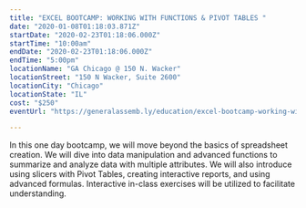 ```yaml
---
title: "EXCEL BOOTCAMP: WORKING WITH FUNCTIONS & PIVOT TABLES "
date: "2020-01-08T01:18:03.871Z"
startDate: "2020-02-23T01:18:06.000Z"
startTime: "10:00am"
endDate: "2020-02-23T01:18:06.000Z"
endTime: "5:00pm"
locationName: "GA Chicago @ 150 N. Wacker"
locationStreet: "150 N Wacker, Suite 2600"
locationCity: "Chicago"
locationState: "IL"
cost: "$250"
eventUrl: "https://generalassemb.ly/education/excel-bootcamp-working-with-functions-pivot-tables/chicago/95448"

---
```


In this one day bootcamp, we will move beyond the basics of spreadsheet creation. We will dive into data manipulation and advanced functions to summarize and analyze data with multiple attributes. We will also introduce using slicers with Pivot Tables, creating interactive reports, and using advanced formulas. Interactive in-class exercises will be utilized to facilitate understanding.

